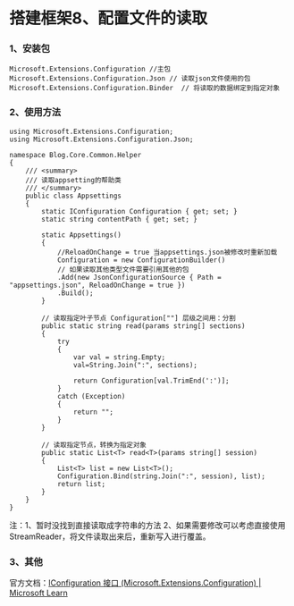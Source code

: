 

# 搭建框架8、配置文件的读取



### 1、安装包

```
Microsoft.Extensions.Configuration //主包
Microsoft.Extensions.Configuration.Json // 读取json文件使用的包
Microsoft.Extensions.Configuration.Binder  // 将读取的数据绑定到指定对象
```



### 2、使用方法

```
using Microsoft.Extensions.Configuration;
using Microsoft.Extensions.Configuration.Json;

namespace Blog.Core.Common.Helper
{
    /// <summary>
    /// 读取appsetting的帮助类
    /// </summary>
    public class Appsettings
    {
        static IConfiguration Configuration { get; set; }
        static string contentPath { get; set; }

        static Appsettings()
        {
            //ReloadOnChange = true 当appsettings.json被修改时重新加载
            Configuration = new ConfigurationBuilder()
            // 如果读取其他类型文件需要引用其他的包
            .Add(new JsonConfigurationSource { Path = "appsettings.json", ReloadOnChange = true })
            .Build();
        }

		// 读取指定叶子节点 Configuration[""] 层级之间用：分割
        public static string read(params string[] sections)
        {
            try
            {
                var val = string.Empty;
                val=String.Join(":", sections);

                return Configuration[val.TrimEnd(':')];
            }
            catch (Exception)
            {
                return "";
            }
        }
		
		// 读取指定节点，转换为指定对象
        public static List<T> read<T>(params string[] session)
        {
            List<T> list = new List<T>();
            Configuration.Bind(string.Join(":", session), list);
            return list;
        }
    }
}
```

注：1、暂时没找到直接读取成字符串的方法  2、如果需要修改可以考虑直接使用StreamReader，将文件读取出来后，重新写入进行覆盖。

### 3、其他

官方文档：[IConfiguration 接口 (Microsoft.Extensions.Configuration) | Microsoft Learn](https://learn.microsoft.com/zh-cn/dotnet/api/microsoft.extensions.configuration.iconfiguration?view=dotnet-plat-ext-7.0)